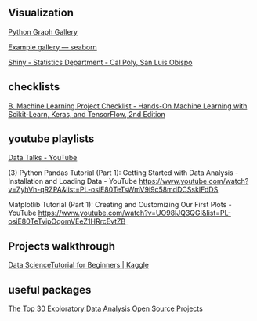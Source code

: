 ## Visualization   

[Python Graph Gallery](https://www.python-graph-gallery.com/)

[Example gallery — seaborn](http://seaborn.pydata.org/examples/index.html)

[Shiny - Statistics Department - Cal Poly, San Luis Obispo](https://statistics.calpoly.edu/shiny#probview)   

## checklists  

[B. Machine Learning Project Checklist - Hands-On Machine Learning with Scikit-Learn, Keras, and TensorFlow, 2nd Edition](https://learning.oreilly.com/library/view/hands-on-machine-learning/9781492032632/app02.html#project_checklist_appendix) 


## youtube playlists  

[Data Talks - YouTube](https://www.youtube.com/c/DataTalks/playlists) 

(3) Python Pandas Tutorial (Part 1): Getting Started with Data Analysis - Installation and Loading Data - YouTube
https://www.youtube.com/watch?v=ZyhVh-qRZPA&list=PL-osiE80TeTsWmV9i9c58mdDCSskIFdDS

Matplotlib Tutorial (Part 1): Creating and Customizing Our First Plots - YouTube
https://www.youtube.com/watch?v=UO98lJQ3QGI&list=PL-osiE80TeTvipOqomVEeZ1HRrcEvtZB_


## Projects walkthrough  

[Data ScienceTutorial for Beginners | Kaggle](https://www.kaggle.com/kanncaa1/data-sciencetutorial-for-beginners) 


## useful packages  

[The Top 30 Exploratory Data Analysis Open Source Projects](https://awesomeopensource.com/projects/exploratory-data-analysis) 